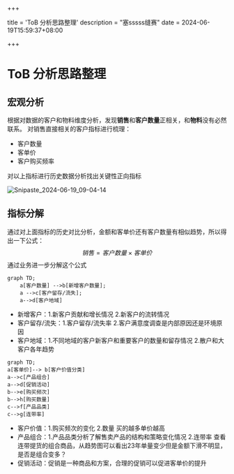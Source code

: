 +++

title = 'ToB 分析思路整理'
description = "塞sssss缝赛"
date = 2024-06-19T15:59:37+08:00

+++



# ToB 分析思路整理

## 宏观分析

根据对数据的客户和物料维度分析，发现**销售**和**客户数量**正相关，和**物料**没有必然联系。  对销售直接相关的客户指标进行梳理：

* 客户数量
* 客单价
* 客户购买频率

对以上指标进行历史数据分析找出关键性正向指标

![Snipaste_2024-06-19_09-04-14](https://picture-1259351025.cos.ap-chengdu.myqcloud.com/Snipaste_2024-06-19_09-04-14.png)

## 指标分解

通过对上面指标的历史对比分析，金额和客单价还有客户数量有相似趋势，所以得出一下公式：
$$
销售=客户数量 \times 客单价
$$
通过业务进一步分解这个公式

```mermaid
graph TD;
	a[客户数量] -->b[新增客户数量];
	a -->c[客户留存/流失];
	a-->d[客户地域]
```

* 新增客户：1.新客户贡献和增长情况 2.新客户的流转情况
* 客户留存/流失：1.客户留存/流失率 2.客户满意度调查是内部原因还是环境原因
* 客户地域：1.不同地域的客户新客户和重要客户的数量和留存情况 2.散户和大客户各年趋势

```mermaid
graph TD;
a[客单价]--> b[客户价值分类]
a-->c[产品组合]
a-->d[促销活动]
b-->e[购买频次]
b-->h[购买数量]
c-->f[产品品类]
c-->g[连带率]
```

* 客户价值：1.购买频次的变化  2.数量  买的越多单价越高
* 产品组合：1.产品品类分析了解售卖产品的结构和策略变化情况   2.连带率 查看连带提货的组合商品，从趋势图可以看出23年单量变少但是金额下滑不明显，是否是组合变多？
* 促销活动：促销是一种商品和方案，合理的促销可以促进客单价的提升

